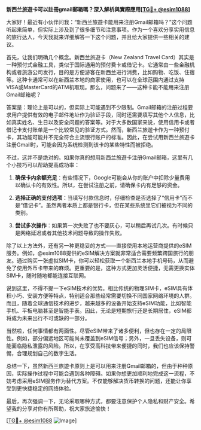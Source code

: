 **新西兰旅遊卡可以註冊gmail郵箱嗎？深入解析與實際應用[[TG💪+ @esim1088](https://t.me/s/esim1088)]**

大家好！最近有小伙伴问我：“新西兰旅遊卡能用来注册Gmail邮箱吗？”这个问题听起来简单，但实际上涉及到了很多细节和注意事项。作为一个喜欢分享实用信息的旅行达人，今天我就来详细解答一下这个问题，并且给大家提供一些相关的建议。

首先，让我们明确几个概念。新西兰旅遊卡（New Zealand Travel Card）其实是一种预付式金融工具，类似于国际通用的预付费卡或借记卡。它通常由一些金融机构或者旅游公司发行，目的是方便游客在新西兰进行消费，比如购物、吃饭、住宿等。这种卡通常可以在新西兰本地的商家使用，也可以在全球范围内通过支持VISA或MasterCard的ATM机取现。那么，问题来了——这种卡能不能用来注册Gmail邮箱呢？

答案是：理论上是可以的，但实际上可能遇到不少限制。Gmail邮箱的注册过程要求用户提供有效的电子邮件地址作为验证手段，同时还需要填写其他个人信息，比如真实姓名、生日以及安全问题的答案等。对于大多数国家来说，使用信用卡或者借记卡支付账单是一个比较常见的验证方式。然而，新西兰旅遊卡作为一种预付卡，其功能可能并不完全符合主流银行账户的标准。因此，在尝试用新西兰旅遊卡注册Gmail时，可能会因为系统检测到该卡的某些特性而被拒绝。

不过，这并不是绝对的。如果你真的想用新西兰旅遊卡注册Gmail邮箱，这里有几个小技巧可以帮助提高成功率：

1. **确保卡内余额充足**：有些情况下，Google可能会从你的账户中扣除少量费用以确认卡的有效性。所以，在尝试注册之前，请确保卡内有足够的资金。
   
2. **选择正确的支付选项**：当填写付款信息时，仔细检查是否选择了“信用卡”而不是“借记卡”。虽然两者本质上都是银行卡，但在某些系统里它们被视为不同的类别。

3. **尝试多次操作**：如果第一次失败了也不要灰心，可以稍后再试几次。有时候只是网络延迟或者其他技术问题导致的操作失败。

除了以上方法外，还有另一种更稳妥的方式——直接使用本地运营商提供的eSIM服务。例如，@esim1088提供的eSIM解决方案就非常适合需要频繁跨国旅行的朋友。通过购买一张虚拟SIM卡，你可以轻松获取一个新西兰本地手机号码，从而避免了使用外币卡带来的麻烦。更重要的是，这种方式更加灵活便捷，无需更换实体SIM卡，随时随地都能连接互联网。

说到这里，不得不提一下eSIM技术的优势。相比传统的物理SIM卡，eSIM具有体积小巧、安装方便等特点，特别适合那些经常需要切换不同国家网络环境的人群。而且，随着全球通信技术的进步，越来越多的设备开始支持eSIM功能，比如智能手机、平板电脑甚至是智能手表。因此，无论是短期旅行还是长期居住，eSIM都将成为未来出行不可或缺的一部分。

当然啦，任何事情都有两面性。尽管eSIM带来了诸多便利，但也存在一定的局限性。例如，部分偏远地区可能尚未覆盖到eSIM信号；另外，一旦丢失设备，则可能面临隐私泄露的风险。所以，在享受高科技带来便捷的同时，我们也应该保持警惕，合理规划自己的数字生活。

总结一下，虽然新西兰旅遊卡原则上是可以用来注册Gmail邮箱的，但由于种种原因，实际操作过程中可能会遇到各种障碍。如果你想更加顺利地完成这一流程，不妨考虑采用eSIM服务作为替代方案。不仅能够解决货币转换的问题，还能让你享受到更快捷稳定的网络体验。

最后，再次强调一下，无论采取哪种方式，都要注意保护个人隐私和财产安全。希望我的分享对你有所帮助，祝大家旅途愉快！

[[TG💪+ @esim1088](https://t.me/s/esim1088) ![Image](https://i.postimg.cc/4NQfJmqS/Snipaste-2025-05-13-00-14-12.png)]